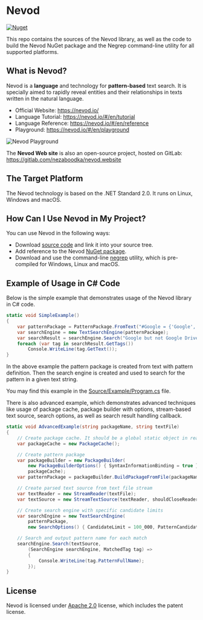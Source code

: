 # Nevod

[![Nuget](https://img.shields.io/nuget/v/Nezaboodka.Nevod)](https://www.nuget.org/packages/Nezaboodka.Nevod/)

This repo contains the sources of the Nevod library, as well as the code to build the Nevod NuGet package
and the Negrep command-line utility for all supported platforms.

## What is Nevod?

Nevod is a **language** and technology for **pattern-based** text search. It is specially
aimed to rapidly reveal entities and their relationships in texts written in the natural language.

- Official Website: https://nevod.io/
- Language Tutorial: https://nevod.io/#/en/tutorial
- Language Reference: https://nevod.io/#/en/reference
- Playground: https://nevod.io/#/en/playground

![Nevod Playground](https://raw.githubusercontent.com/nezaboodka/nevod/main/nevod.jpg)

The **Nevod Web site** is also an open-source project, hosted on GitLab: https://gitlab.com/nezaboodka/nevod.website

## The Target Platform

The Nevod technology is based on the .NET Standard 2.0. It runs on Linux, Windows and macOS.

## How Can I Use Nevod in My Project?

You can use Nevod in the following ways:
- Download [source code](https://github.com/nezaboodka/nevod) and link it into your source tree.
- Add reference to the Nevod [NuGet package](https://www.nuget.org/packages/Nezaboodka.Nevod).
- Download and use the command-line [negrep](https://nevod.io/#/en/downloads) utility, which is pre-compiled for
Windows, Linux and macOS.

## Example of Usage in C# Code

Below is the simple example that demonstrates usage of the Nevod library in C# code.

```csharp
static void SimpleExample()
{
    var patternPackage = PatternPackage.FromText("#Google = {'Google', ~'Google Drive'};");
    var searchEngine = new TextSearchEngine(patternPackage);
    var searchResult = searchEngine.Search("Google but not Google Drive");
    foreach (var tag in searchResult.GetTags())
        Console.WriteLine(tag.GetText());
}
```

In the above example the pattern package is created from text with pattern definition. Then the
search engine is created and used to search for the pattern in a given text string.

You may find this example in the [Source/Example/Program.cs](Source/Example/Program.cs) file.

There is also advanced example, which demonstrates advanced techniques like usage of
package cache, package builder with options, stream-based text source, search options,
as well as search result handling callback.

```csharp
static void AdvancedExample(string packageName, string textFile)
{
    // Create package cache. It should be a global static object in real life
    var packageCache = new PackageCache();

    // Create pattern package
    var packageBuilder = new PackageBuilder(
        new PackageBuilderOptions() { SyntaxInformationBinding = true },
        packageCache);
    var patternPackage = packageBuilder.BuildPackageFromFile(packageName);

    // Create parsed text source from text file stream
    var textReader = new StreamReader(textFile);
    var textSource = new StreamTextSource(textReader, shouldCloseReader: true, 64_000);

    // Create search engine with specific candidate limits
    var searchEngine = new TextSearchEngine(
        patternPackage,
        new SearchOptions() { CandidateLimit = 100_000, PatternCandidateLimit = 10_000 });

    // Search and output pattern name for each match
    searchEngine.Search(textSource,
        (SearchEngine searchEngine, MatchedTag tag) =>
        {
            Console.WriteLine(tag.PatternFullName);
        });
}
```

## License

Nevod is licensed under [Apache 2.0](LICENSE.txt) license, which includes the patent license.

